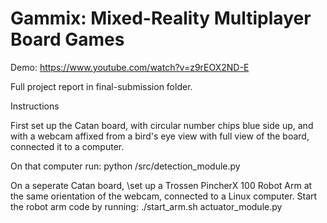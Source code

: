 # Gammix: Mixed-Reality Multiplayer Board Games

Demo: https://www.youtube.com/watch?v=z9rEOX2ND-E

Full project report in final-submission folder.

Instructions

First set up the Catan board, with circular number chips blue side up, and with a webcam affixed from a bird's eye view with full view of the board, connected it to a computer.

On that computer run: python /src/detection_module.py

On a seperate Catan board, \set up a Trossen PincherX 100 Robot Arm at the same orientation of the webcam, connected to a Linux computer.
Start the robot arm code by running: ./start_arm.sh actuator_module.py
